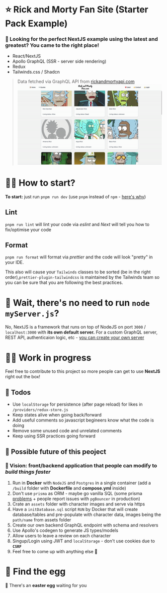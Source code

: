  # ⭐️ Rick and Morty Fan Site (Starter Pack Example)
 ### 🔎 Looking for the perfect NextJS example using the latest and greatest? **You came to the right place!**
 - React/NextJS
 - Apollo GraphQL (SSR - server side rendering)
 - Redux
 - Tailwinds.css / Shadcn

 >Data fetched via GraphQL API from [rickandmortyapi.com](https://rickandmortyapi.com)
![](https://github.com/sofasurfa/rick-morty-fan-nextjs/blob/main/live-example.gif)

# 🤷‍♂️ How to start?
**To start:** just run `pnpm run dev` (use `pnpm` instead of `npm` - [here's why](https://refine.dev/blog/pnpm-vs-npm-and-yarn/#why-not-npm-or-yarn))
## Lint
`pnpm run lint` will lint your code via *eslint* and *Next* will tell you how to fix/optimise your code
## Format
`pnpm run format` will format via *prettier* and the code will look "pretty" in your IDE.

This also will cause your `Tailwinds` classes to be sorted (be in the right order),`prettier-plugin-tailwindcss` is maintained by the Tailwinds team so you can be sure that you are following the best practices.


# 🤨 Wait, there's no need to run `node myServer.js`?
No, NextJS is a framework that runs on top of NodeJS on port `3000` / `localhost:3000` with **its own default server.** For a custom GraphQL server, REST API, authenticaion logic, etc - [you can create your own server](https://nextjs.org/docs/pages/building-your-application/configuring/custom-server)

# 👷‍♂️ Work in progress
Feel free to contribute to this project so more people can get to use **NextJS** right out the box!

## 📌 Todos
- Use `localStorage` for persistence (after page reload) for likes in `/providers/redux-store.js`
- Keep states alive when going back/forward
- Add useful comments so javascript begineers know what the code is doing
- Remove some unused code and unrelated comments
- Keep using SSR practices going forward

## 💪 Possible future of this peoject
### 🚀 Vision: front/backend application that people can modify to ***build things faster***
1) Run in **Docker** with `NodeJS` and `Postgres` in a single container (add a `/build` folder with **Dockerfile** and **compose.yml** inside)
2) Don't use `prisma` as ORM - maybe go vanilla SQL (some prisma [problems](https://github.com/keinsell/is-prisma-production-ready) + people report issues with `pgBouncer` in production)
3) Crate an `assets` folder with character images and serve via https
4) Have a `initDatabase.sql` script `RUN` by Docker that will create database/tables and pre-populate with character data, images being the `path/name` from assets folder
5) Create our own backend GraphQL endpoint with schema and resolvers
6) Use Apollo's codegen to generate JS types/models
7) Allow users to leave a review on each character
8) Singup/Login using JWT and `localStorage` - don't use cookies due to **`CSRF`**
9) Feel free to come up with anything else 🤯


# 🥚 Find the egg
🎉 There's an **easter egg** waiting for you


